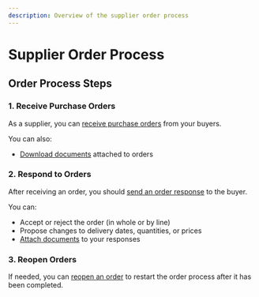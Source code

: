```yaml
---
description: Overview of the supplier order process
---
```


# Supplier Order Process

## Order Process Steps

### 1. Receive Purchase Orders

As a supplier, you can [receive purchase orders](receive/) from your buyers.

You can also:

- [Download documents](receive/download-document.md) attached to orders

### 2. Respond to Orders

After receiving an order, you should [send an order response](send-order-response/) to the buyer.

You can:

- Accept or reject the order (in whole or by line)
- Propose changes to delivery dates, quantities, or prices
- [Attach documents](send-order-response/attach-document.md) to your responses

### 3. Reopen Orders

If needed, you can [reopen an order](reopen.md) to restart the order process after it has been completed.
